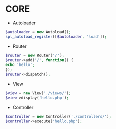 # CORE

* Autoloader
```php
$autoloader = new Autoload();
spl_autoload_register([$autoloader, 'load']);
```

* Router
```php
$router = new Router('/');
$router->add('/', function() {
echo 'hello';
});
$router->dispatch();
```

* View
```php
$view = new View('./views/');
$view->display('hello.php');
```

* Controller
```php
$controller = new Controller('./controllers/');
$controller->execute('hello.php');
```
